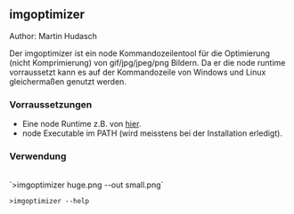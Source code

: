 ﻿## imgoptimizer ##
Author: Martin Hudasch

Der imgoptimizer ist ein node Kommandozeilentool für die Optimierung (nicht Komprimierung) von gif/jpg/jpeg/png Bildern.
Da er die node runtime vorraussetzt kann es auf der Kommandozeile von Windows und Linux gleichermaßen genutzt werden.

### Vorraussetzungen ###

* Eine node Runtime z.B. von [hier](http://nodejs.org/).
* node Executable im PATH (wird meisstens bei der Installation erledigt).

### Verwendung ###
<br/>
`>imgoptimizer huge.png --out small.png`

`>imgoptimizer --help`